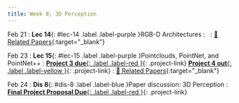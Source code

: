 ```yaml
---
title: Week 8; 3D Perception
---
```


Feb 21
: **Lec 14**{: #lec-14 .label .label-purple }RGB-D Architectures
: &nbsp;
  : [📃 Related Papers](/papers/#rgb-d-architectures){:target="_blank"}

Feb 23
: **Lec 15**{: #lec-15 .label .label-purple }Pointclouds, PointNet, and PointNet++
: [**Project 3 due**{: .label .label-red }](/projects/#project-3){: .project-link} [**Project 4 out**{: .label .label-yellow }](/projects/#project-4){: .project-link}
  : [📃 Related Papers](/papers/#pointcloud-processing){:target="_blank"}

Feb 24
: **Dis 8**{: #dis-8 .label .label-blue }Paper discussion: 3D Perception
: [**Final Project Proposal Due**{: .label .label-red }](/projects/#final-project){: .project-link}